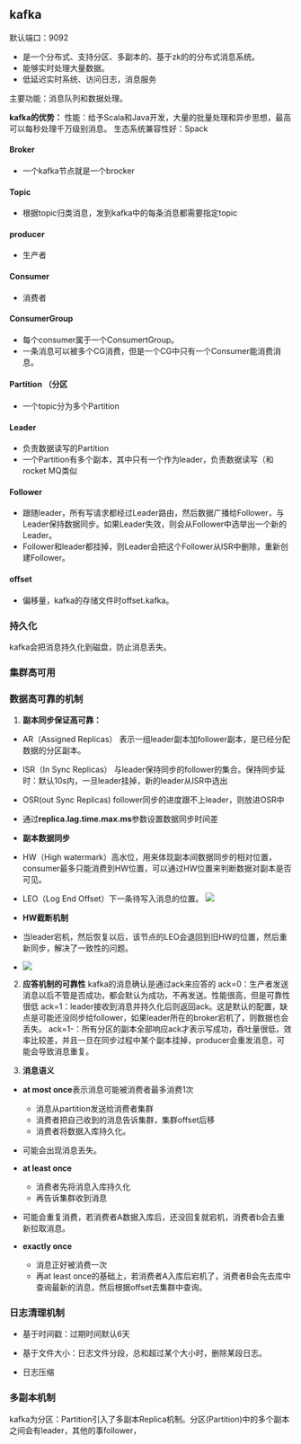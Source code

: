 ## kafka

默认端口：9092

- 是一个分布式、支持分区、多副本的、基于zk的的分布式消息系统。
- 能够实时处理大量数据。
- 低延迟实时系统、访问日志，消息服务

主要功能：消息队列和数据处理。

**kafka的优势：**
性能：给予Scala和Java开发，大量的批量处理和异步思想，最高可以每秒处理千万级别消息。
生态系统兼容性好：Spack


#### Broker

- 一个kafka节点就是一个brocker

#### Topic

- 根据topic归类消息，发到kafka中的每条消息都需要指定topic

#### producer

- 生产者

#### Consumer

- 消费者

#### ConsumerGroup

- 每个consumer属于一个ConsumertGroup。
- 一条消息可以被多个CG消费，但是一个CG中只有一个Consumer能消费消息。

#### Partition （分区

- 一个topic分为多个Partition


#### Leader

- 负责数据读写的Partition
- 一个Partition有多个副本，其中只有一个作为leader，负责数据读写（和rocket MQ类似

#### Follower

- 跟随leader，所有写请求都经过Leader路由，然后数据广播给Follower，与Leader保持数据同步。如果Leader失效，则会从Follower中选举出一个新的Leader。
- Follower和leader都挂掉，则Leader会把这个Follower从ISR中删除，重新创建Follower。

#### offset

- 偏移量，kafka的存储文件时offset.kafka。

### 持久化

kafka会把消息持久化到磁盘，防止消息丢失。


### 集群高可用


### 数据高可靠的机制

1. **副本同步保证高可靠：**

- AR（Assigned Replicas）
  表示一组leader副本加follower副本，是已经分配数据的分区副本。

- ISR（In Sync Replicas）
  与leader保持同步的follower的集合。保持同步延时：默认10s内，一旦leader挂掉，新的leader从ISR中选出

- OSR(out Sync Replicas)
  follower同步的进度跟不上leader，则放进OSR中

- 通过**replica.lag.time.max.ms**参数设置数据同步时间差

- **副本数据同步**
- HW（High watermark）高水位，用来体现副本间数据同步的相对位置，consumer最多只能消费到HW位置，可以通过HW位置来判断数据对副本是否可见。
- LEO（Log End Offset）下一条待写入消息的位置。
  ![](https://alcor-1306883605.cos.ap-shanghai.myqcloud.com/my/p4vTmq.png)
- **HW截断机制**
- 当leader宕机，然后恢复以后，该节点的LEO会退回到旧HW的位置，然后重新同步，解决了一致性的问题。
- ![](https://alcor-1306883605.cos.ap-shanghai.myqcloud.com/my/gAPRPy.png)


2. **应答机制的可靠性**
   kafka的消息确认是通过ack来应答的
   ack=0：生产者发送消息以后不管是否成功，都会默认为成功，不再发送。性能很高，但是可靠性很低
   ack=1：leader接收到消息并持久化后则返回ack。这是默认的配置，缺点是可能还没同步给follower，如果leader所在的broker宕机了，则数据也会丢失。
   ack=1-：所有分区的副本全部响应ack才表示写成功，吞吐量很低，效率比较差，并且一旦在同步过程中某个副本挂掉，producer会重发消息，可能会导致消息重复。

3. **消息语义**

- **at most once**表示消息可能被消费者最多消费1次
  - 消息从partition发送给消费者集群
  - 消费者把自己收到的消息告诉集群，集群offset后移
  - 消费者将数据入库持久化。
- 可能会出现消息丢失。

- **at least once**
  - 消费者先将消息入库持久化
  - 再告诉集群收到消息
- 可能会重复消费，若消费者A数据入库后，还没回复就宕机，消费者b会去重新拉取消息。

- **exactly once**
  - 消息正好被消费一次
  - 再at least once的基础上，若消费者A入库后宕机了，消费者B会先去库中查询最新的消息，然后根据offset去集群中查询。

### 日志清理机制

- 基于时间戳：过期时间默认6天

- 基于文件大小：日志文件分段，总和超过某个大小时，删除某段日志。

- 日志压缩

### 多副本机制

kafka为分区：Partition引入了多副本Replica机制。分区(Partition)中的多个副本之间会有leader，其他的事follower，



